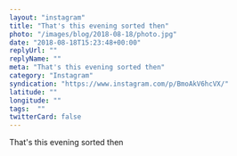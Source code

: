 ```yaml
---
layout: "instagram"
title: "That's this evening sorted then"
photo: "/images/blog/2018-08-18/photo.jpg"
date: "2018-08-18T15:23:48+00:00"
replyUrl: ""
replyName: ""
meta: "That's this evening sorted then"
category: "Instagram"
syndication: "https://www.instagram.com/p/BmoAkV6hcVX/"
latitude: ""
longitude: ""
tags:  ""
twitterCard: false
---
```

That's this evening sorted then
